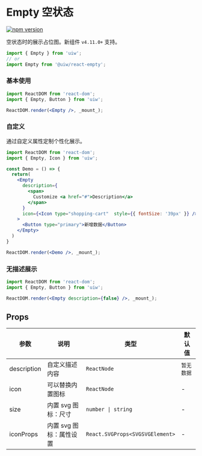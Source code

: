 Empty 空状态
===

[![npm version](https://img.shields.io/npm/v/@uiw/react-empty.svg)](https://npmjs.com/@uiw/react-empty)

空状态时的展示占位图。新组件 `v4.11.0+` 支持。

```jsx
import { Empty } from 'uiw';
// or
import Empty from '@uiw/react-empty';
```

### 基本使用

<!--rehype:bgWhite=true&codeSandbox=true&codePen=true-->
```jsx
import ReactDOM from 'react-dom';
import { Empty, Button } from 'uiw';

ReactDOM.render(<Empty />, _mount_);
```

### 自定义

通过自定义属性定制个性化展示。

<!--rehype:bgWhite=true&codeSandbox=true&codePen=true-->
```jsx
import ReactDOM from 'react-dom';
import { Empty, Icon } from 'uiw';

const Demo = () => {
  return(
    <Empty
      description={
        <span>
          Customize <a href="#">Description</a>
        </span>
      }
      icon={<Icon type="shopping-cart"  style={{ fontSize: '39px' }} />}
    >
      <Button type="primary">新增数据</Button>
    </Empty>
  )
}

ReactDOM.render(<Demo />, _mount_);
```

### 无描述展示

<!--rehype:bgWhite=true&codeSandbox=true&codePen=true-->
```jsx
import ReactDOM from 'react-dom';
import { Empty, Button } from 'uiw';

ReactDOM.render(<Empty description={false} />, _mount_);
```

## Props

| 参数 | 说明 | 类型 | 默认值 |
|--------- |-------- |--------- |-------- |
| description | 自定义描述内容 | `ReactNode` | `暂无数据` |
| icon | 可以替换内置图标 | `ReactNode` | - |
| size | 内置 svg 图标：尺寸 | `number \| string` | - |
| iconProps | 内置 svg 图标：属性设置| `React.SVGProps<SVGSVGElement>` | - |

